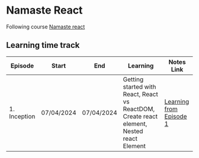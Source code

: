 # Namaste React
Following course [Namaste react](https://namastedev.com/learn/namaste-react)

## Learning time track
| Episode | Start | End | Learning | Notes Link |
|---------|-------|-----|----------|------------|
| 1. Inception | 07/04/2024 | 07/04/2024 | Getting started with React, React vs ReactDOM, Create react element, Nested react Element | [Learning from Episode 1](https://github.com/amit2197kumar/react101/blob/episode1/README.md) |